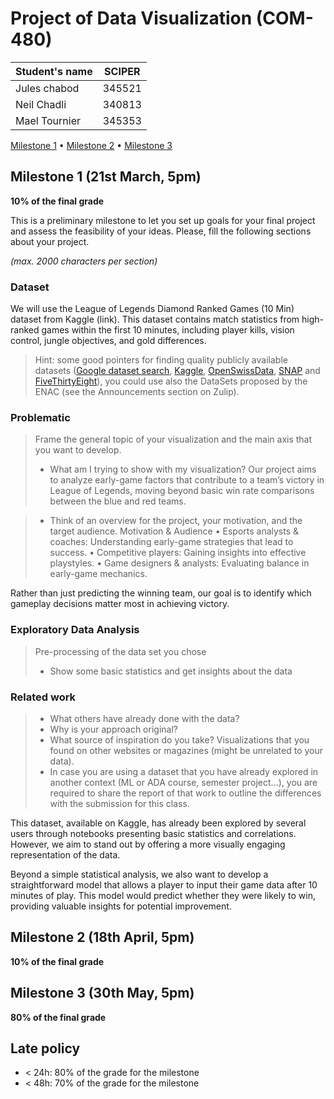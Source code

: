 # Project of Data Visualization (COM-480)

| Student's name | SCIPER |
| -------------- | ------ |
| Jules chabod |345521 |
| Neil Chadli | 340813 |
| Mael Tournier | 345353 |

[Milestone 1](#milestone-1) • [Milestone 2](#milestone-2) • [Milestone 3](#milestone-3)

## Milestone 1 (21st March, 5pm)

**10% of the final grade**

This is a preliminary milestone to let you set up goals for your final project and assess the feasibility of your ideas.
Please, fill the following sections about your project.

*(max. 2000 characters per section)*

### Dataset
We will use the League of Legends Diamond Ranked Games (10 Min) dataset from Kaggle (link). This dataset contains match statistics from high-ranked games within the first 10 minutes, including player kills, vision control, jungle objectives, and gold differences.

>
> Hint: some good pointers for finding quality publicly available datasets ([Google dataset search](https://datasetsearch.research.google.com/), [Kaggle](https://www.kaggle.com/datasets), [OpenSwissData](https://opendata.swiss/en/), [SNAP](https://snap.stanford.edu/data/) and [FiveThirtyEight](https://data.fivethirtyeight.com/)), you could use also the DataSets proposed by the ENAC (see the Announcements section on Zulip).

### Problematic

> Frame the general topic of your visualization and the main axis that you want to develop.
> - What am I trying to show with my visualization?
Our project aims to analyze early-game factors that contribute to a team’s victory in League of Legends, moving beyond basic win rate comparisons between the blue and red teams.

> - Think of an overview for the project, your motivation, and the target audience.
Motivation & Audience
	•	Esports analysts & coaches: Understanding early-game strategies that lead to success.
	•	Competitive players: Gaining insights into effective playstyles.
	•	Game designers & analysts: Evaluating balance in early-game mechanics.

Rather than just predicting the winning team, our goal is to identify which gameplay decisions matter most in achieving victory.


### Exploratory Data Analysis

> Pre-processing of the data set you chose
> - Show some basic statistics and get insights about the data

### Related work


> - What others have already done with the data?
> - Why is your approach original?
> - What source of inspiration do you take? Visualizations that you found on other websites or magazines (might be unrelated to your data).
> - In case you are using a dataset that you have already explored in another context (ML or ADA course, semester project...), you are required to share the report of that work to outline the differences with the submission for this class.

This dataset, available on Kaggle, has already been explored by several users through notebooks presenting basic statistics and correlations. However, we aim to stand out by offering a more visually engaging representation of the data.

Beyond a simple statistical analysis, we also want to develop a straightforward model that allows a player to input their game data after 10 minutes of play. This model would predict whether they were likely to win, providing valuable insights for potential improvement.


## Milestone 2 (18th April, 5pm)

**10% of the final grade**


## Milestone 3 (30th May, 5pm)

**80% of the final grade**


## Late policy

- < 24h: 80% of the grade for the milestone
- < 48h: 70% of the grade for the milestone

